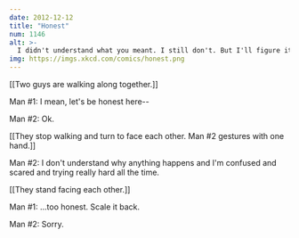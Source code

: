 ```yaml
---
date: 2012-12-12
title: "Honest"
num: 1146
alt: >-
  I didn't understand what you meant. I still don't. But I'll figure it out soon!
img: https://imgs.xkcd.com/comics/honest.png
---
```

[[Two guys are walking along together.]]

Man #1: I mean, let's be honest here--

Man #2: Ok. 

[[They stop walking and turn to face each other. Man #2 gestures with one hand.]]

Man #2: I don't understand why anything happens and I'm confused and scared and trying really hard all the time.

[[They stand facing each other.]]

Man #1: ...too honest. Scale it back.

Man #2: Sorry.

